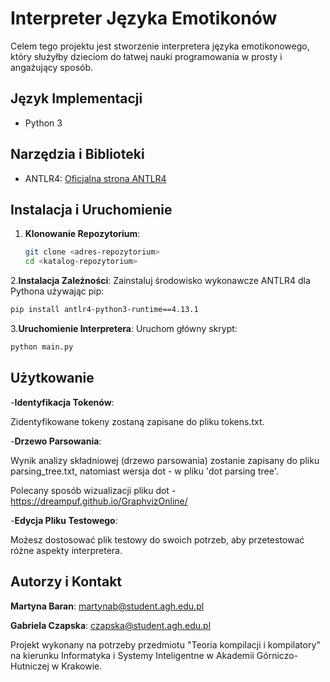 # Interpreter Języka Emotikonów

Celem tego projektu jest stworzenie interpretera języka emotikonowego, który służyłby dzieciom do łatwej nauki programowania w prosty i angażujący sposób.

## Język Implementacji
- Python 3

## Narzędzia i Biblioteki
- ANTLR4: [Oficjalna strona ANTLR4](https://www.antlr.org/)

## Instalacja i Uruchomienie

1. **Klonowanie Repozytorium**:
   ```sh
   git clone <adres-repozytorium>
   cd <katalog-repozytorium>
   ```
2.**Instalacja Zależności**:
  Zainstaluj środowisko wykonawcze ANTLR4 dla Pythona używając pip:
  ```sh
  pip install antlr4-python3-runtime==4.13.1
  ```
3.**Uruchomienie Interpretera**:
  Uruchom główny skrypt:
  ```sh
  python main.py
```
## Użytkowanie
-**Identyfikacja Tokenów**:

Zidentyfikowane tokeny zostaną zapisane do pliku tokens.txt.

-**Drzewo Parsowania**:

Wynik analizy składniowej (drzewo parsowania) zostanie zapisany do pliku parsing_tree.txt, natomiast wersja dot - w pliku 'dot parsing tree'.

Polecany sposób wizualizacji pliku dot  - https://dreampuf.github.io/GraphvizOnline/

-**Edycja Pliku Testowego**:

Możesz dostosować plik testowy do swoich potrzeb, aby przetestować różne aspekty interpretera.


## Autorzy i Kontakt

**Martyna Baran**: martynab@student.agh.edu.pl

**Gabriela Czapska**: czapska@student.agh.edu.pl


Projekt wykonany na potrzeby przedmiotu "Teoria kompilacji i kompilatory" na kierunku Informatyka i Systemy Inteligentne w Akademii Górniczo-Hutniczej w Krakowie.
